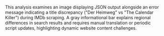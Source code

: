 This analysis examines an image displaying JSON output alongside an error message indicating a title discrepancy ("Der Heimweg" vs "The Calendar Killer") during IMDb scraping. A gray informational bar explains regional differences in search results and requires manual translation or periodic script updates, highlighting dynamic website content challenges.